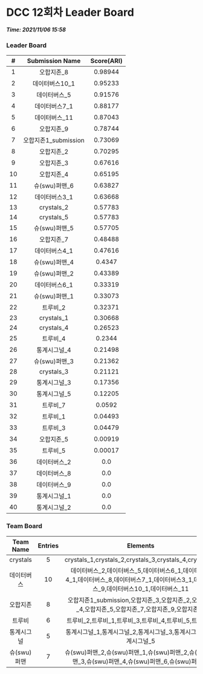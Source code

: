 # DCC 12회차 Leader Board
***Time: 2021/11/06 15:58***

### Leader Board

|#|Submission Name|Score(ARI)|
|:---:|:---:|:---:|
|1|오합지존_8|0.98944|
|2|데이터버스10_1|0.95233|
|3|데이터버스_5|0.91576|
|4|데이터버스7_1|0.88177|
|5|데이터버스_11|0.87043|
|6|오합지존_9|0.78744|
|7|오합지존1_submission|0.73069|
|8|오합지존_2|0.70295|
|9|오합지존_3|0.67616|
|10|오합지존_4|0.65195|
|11|슈(swu)퍼맨_6|0.63827|
|12|데이터버스3_1|0.63668|
|13|crystals_2|0.57783|
|14|crystals_5|0.57783|
|15|슈(swu)퍼맨_5|0.57705|
|16|오합지존_7|0.48488|
|17|데이터버스4_1|0.47616|
|18|슈(swu)퍼맨_4|0.4347|
|19|슈(swu)퍼맨_2|0.43389|
|20|데이터버스6_1|0.33319|
|21|슈(swu)퍼맨_1|0.33073|
|22|트루비_2|0.32371|
|23|crystals_1|0.30668|
|24|crystals_4|0.26523|
|25|트루비_4|0.2344|
|26|통계시그널_4|0.21498|
|27|슈(swu)퍼맨_3|0.21362|
|28|crystals_3|0.21121|
|29|통계시그널_3|0.17356|
|30|통계시그널_5|0.12205|
|31|트루비_7|0.0592|
|32|트루비_1|0.04493|
|33|트루비_3|0.04479|
|34|오합지존_5|0.00919|
|35|트루비_5|0.00017|
|36|데이터버스_2|0.0|
|37|데이터버스_8|0.0|
|38|데이터버스_9|0.0|
|39|통계시그널_1|0.0|
|40|통계시그널_2|0.0|

### Team Board

|Team Name|Entries|Elements|
|:---:|:---:|:---:|
|crystals|5|crystals_1,crystals_2,crystals_3,crystals_4,crystals_5|
|데이터버스|10|데이터버스_2,데이터버스_5,데이터버스6_1,데이터버스4_1,데이터버스_8,데이터버스7_1,데이터버스3_1,데이터버스_9,데이터버스10_1,데이터버스_11|
|오합지존|8|오합지존1_submission,오합지존_3,오합지존_2,오합지존_4,오합지존_5,오합지존_7,오합지존_9,오합지존_8|
|트루비|6|트루비_2,트루비_1,트루비_3,트루비_4,트루비_5,트루비_7|
|통계시그널|5|통계시그널_1,통계시그널_2,통계시그널_3,통계시그널_4,통계시그널_5|
|슈(swu)퍼맨|7|슈(swu)퍼맨_2,슈(swu)퍼맨_1,슈(swu)퍼맨_2,슈(swu)퍼맨_3,슈(swu)퍼맨_4,슈(swu)퍼맨_6,슈(swu)퍼맨_5|
